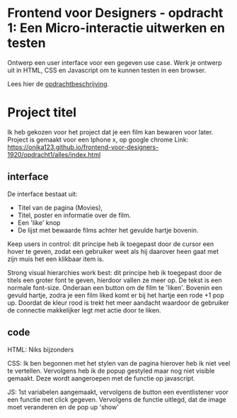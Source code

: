 # Frontend voor Designers - opdracht 1: Een Micro-interactie uitwerken en testen

Ontwerp een user interface voor een gegeven use case. Werk je ontwerp uit in HTML, CSS en Javascript om te kunnen testen in een browser.

Lees hier de [opdrachtbeschrijving](./opdrachtbeschrijving.md).


# Project titel
Ik heb gekozen voor het project dat je een film kan bewaren voor later.
Project is gemaakt voor een Iphone x, op google chrome
Link: https://onika123.github.io/frontend-voor-designers-1920/opdracht1/alles/index.html



## interface
De interface bestaat uit: 
- Titel van de pagina (Movies), 
- Titel, poster en informatie over de film. 
- Een 'like' knop
- De lijst met bewaarde films achter het gevulde hartje bovenin. 

Keep users in control: dit principe heb ik toegepast door de cursor een hover te geven, zodat een gebruiker weet als hij daarover heen gaat met zijn muis het een klikbaar item is. 

Strong visual hierarchies work best: dit principe heb ik toegepast door de titels een groter font te geven, hierdoor vallen ze meer op. De tekst is een normale font-size. 
Onderaan een button om de film te 'liken'. Bovenin een gevuld hartje, zodra je een film liked komt er bij het hartje een rode +1 pop up. Doordat de kleur rood is trekt het meer aandacht waardoor de gebruiker de connectie makkelijker legt met actie door te liken. 

## code
HTML: Niks bijzonders

CSS: Ik ben begonnen met het stylen van de pagina hierover heb ik niet veel te vertellen. Vervolgens heb ik de popup gestyled maar nog niet visible gemaakt. Deze wordt aangeroepen met de functie op javascript. 

JS: 1st variabelen aangemaakt, vervolgens de button een eventlistener voor een functie met click gegeven. Vervolgens de functie uitlegd, dat de image moet veranderen en de pop up 'show'

